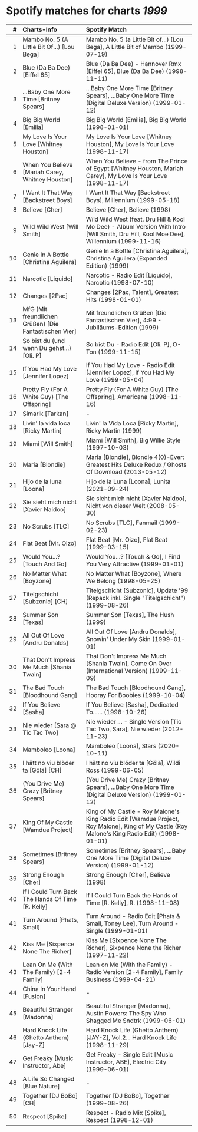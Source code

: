 # Spotify matches for charts *1999*

|    # | Charts-Info                                            | Spotify Match                                                                                                                                |
| ---: | :----------------------------------------------------- | :------------------------------------------------------------------------------------------------------------------------------------------- |
|    1 | Mambo No. 5 (A Little Bit Of...) [Lou Bega]            | Mambo No. 5 (a Little Bit of...) [Lou Bega], A Little Bit of Mambo (1999-07-19)                                                              |
|    2 | Blue (Da Ba Dee) [Eiffel 65]                           | Blue (Da Ba Dee) - Hannover Rmx [Eiffel 65], Blue (Da Ba Dee) (1998-11-11)                                                                   |
|    3 | ...Baby One More Time [Britney Spears]                 | ...Baby One More Time [Britney Spears], ...Baby One More Time (Digital Deluxe Version) (1999-01-12)                                          |
|    4 | Big Big World [Emilia]                                 | Big Big World [Emilia], Big Big World (1998-01-01)                                                                                           |
|    5 | My Love Is Your Love [Whitney Houston]                 | My Love Is Your Love [Whitney Houston], My Love Is Your Love (1998-11-17)                                                                    |
|    6 | When You Believe [Mariah Carey, Whitney Houston]       | When You Believe - from The Prince of Egypt [Whitney Houston, Mariah Carey], My Love Is Your Love (1998-11-17)                               |
|    7 | I Want It That Way [Backstreet Boys]                   | I Want It That Way [Backstreet Boys], Millennium (1999-05-18)                                                                                |
|    8 | Believe [Cher]                                         | Believe [Cher], Believe (1998)                                                                                                               |
|    9 | Wild Wild West [Will Smith]                            | Wild Wild West (feat. Dru Hill & Kool Mo Dee) - Album Version With Intro [Will Smith, Dru Hill, Kool Moe Dee], Willennium (1999-11-16)       |
|   10 | Genie In A Bottle [Christina Aguilera]                 | Genie In a Bottle [Christina Aguilera], Christina Aguilera (Expanded Edition) (1999)                                                         |
|   11 | Narcotic [Liquido]                                     | Narcotic - Radio Edit [Liquido], Narcotic (1998-07-10)                                                                                       |
|   12 | Changes [2Pac]                                         | Changes [2Pac, Talent], Greatest Hits (1998-01-01)                                                                                           |
|   13 | MfG (Mit freundlichen Grüßen) [Die Fantastischen Vier] | Mit freundlichen Grüßen [Die Fantastischen Vier], 4:99 - Jubiläums-Edition (1999)                                                            |
|   14 | So bist du (und wenn Du gehst...) [Oli. P]             | So bist Du - Radio Edit [Oli. P], O-Ton (1999-11-15)                                                                                         |
|   15 | If You Had My Love [Jennifer Lopez]                    | If You Had My Love - Radio Edit [Jennifer Lopez], If You Had My Love (1999-05-04)                                                            |
|   16 | Pretty Fly (For A White Guy) [The Offspring]           | Pretty Fly (For A White Guy) [The Offspring], Americana (1998-11-16)                                                                         |
|   17 | Simarik [Tarkan]                                       | -                                                                                                                                            |
|   18 | Livin' la vida loca [Ricky Martin]                     | Livin' la Vida Loca [Ricky Martin], Ricky Martin (1999)                                                                                      |
|   19 | Miami [Will Smith]                                     | Miami [Will Smith], Big Willie Style (1997-10-03)                                                                                            |
|   20 | Maria [Blondie]                                        | Maria [Blondie], Blondie 4(0)-Ever: Greatest Hits Deluxe Redux / Ghosts Of Download (2013-05-12)                                             |
|   21 | Hijo de la luna [Loona]                                | Hijo de la Luna [Loona], Lunita (2021-09-24)                                                                                                 |
|   22 | Sie sieht mich nicht [Xavier Naidoo]                   | Sie sieht mich nicht [Xavier Naidoo], Nicht von dieser Welt (2008-05-30)                                                                     |
|   23 | No Scrubs [TLC]                                        | No Scrubs [TLC], Fanmail (1999-02-23)                                                                                                        |
|   24 | Flat Beat [Mr. Oizo]                                   | Flat Beat [Mr. Oizo], Flat Beat (1999-03-15)                                                                                                 |
|   25 | Would You...? [Touch And Go]                           | Would You...? [Touch & Go], I Find You Very Attractive (1999-01-01)                                                                          |
|   26 | No Matter What [Boyzone]                               | No Matter What [Boyzone], Where We Belong (1998-05-25)                                                                                       |
|   27 | Titelgschicht [Subzonic] [CH]                          | Titelgschicht [Subzonic], Update '99 (Repack inkl. Single "Titelgschicht") (1999-08-26)                                                      |
|   28 | Summer Son [Texas]                                     | Summer Son [Texas], The Hush (1999)                                                                                                          |
|   29 | All Out Of Love [Andru Donalds]                        | All Out Of Love [Andru Donalds], Snowin' Under My Skin (1999-01-01)                                                                          |
|   30 | That Don't Impress Me Much [Shania Twain]              | That Don't Impress Me Much [Shania Twain], Come On Over (International Version) (1999-11-09)                                                 |
|   31 | The Bad Touch [Bloodhound Gang]                        | The Bad Touch [Bloodhound Gang], Hooray For Boobies (1999-10-04)                                                                             |
|   32 | If You Believe [Sasha]                                 | If You Believe [Sasha], Dedicated To...... (1998-10-26)                                                                                      |
|   33 | Nie wieder [Sara @ Tic Tac Two]                        | Nie wieder ... - Single Version [Tic Tac Two, Sara], Nie wieder (2012-11-23)                                                                 |
|   34 | Mamboleo [Loona]                                       | Mamboleo [Loona], Stars (2020-10-11)                                                                                                         |
|   35 | I hätt no viu blöder ta [Gölä] [CH]                    | I hätt no viu blöder ta [Gölä], Wildi Ross (1999-06-05)                                                                                      |
|   36 | (You Drive Me) Crazy [Britney Spears]                  | (You Drive Me) Crazy [Britney Spears], ...Baby One More Time (Digital Deluxe Version) (1999-01-12)                                           |
|   37 | King Of My Castle [Wamdue Project]                     | King of My Castle - Roy Malone's King Radio Edit [Wamdue Project, Roy Malone], King of My Castle (Roy Malone's King Radio Edit) (1998-01-01) |
|   38 | Sometimes [Britney Spears]                             | Sometimes [Britney Spears], ...Baby One More Time (Digital Deluxe Version) (1999-01-12)                                                      |
|   39 | Strong Enough [Cher]                                   | Strong Enough [Cher], Believe (1998)                                                                                                         |
|   40 | If I Could Turn Back The Hands Of Time [R. Kelly]      | If I Could Turn Back the Hands of Time [R. Kelly], R. (1998-11-08)                                                                           |
|   41 | Turn Around [Phats, Small]                             | Turn Around - Radio Edit [Phats & Small, Toney Lee], Turn Around - Single (1999-01-01)                                                       |
|   42 | Kiss Me [Sixpence None The Richer]                     | Kiss Me [Sixpence None The Richer], Sixpence None the Richer (1997-11-22)                                                                    |
|   43 | Lean On Me (With The Family) [2-4 Family]              | Lean on Me (With the Family) - Radio Version [2-4 Family], Family Business (1999-04-21)                                                      |
|   44 | China In Your Hand [Fusion]                            | -                                                                                                                                            |
|   45 | Beautiful Stranger [Madonna]                           | Beautiful Stranger [Madonna], Austin Powers: The Spy Who Shagged Me Sndtrk (1999-06-01)                                                      |
|   46 | Hard Knock Life (Ghetto Anthem) [Jay-Z]                | Hard Knock Life (Ghetto Anthem) [JAY-Z], Vol.2... Hard Knock Life (1998-11-29)                                                               |
|   47 | Get Freaky [Music Instructor, Abe]                     | Get Freaky - Single Edit [Music Instructor, ABE], Electric City (1999-06-01)                                                                 |
|   48 | A Life So Changed [Blue Nature]                        | -                                                                                                                                            |
|   49 | Together [DJ BoBo] [CH]                                | Together [DJ BoBo], Together (1999-08-26)                                                                                                    |
|   50 | Respect [Spike]                                        | Respect - Radio Mix [Spike], Respect (1998-12-01)                                                                                            |
